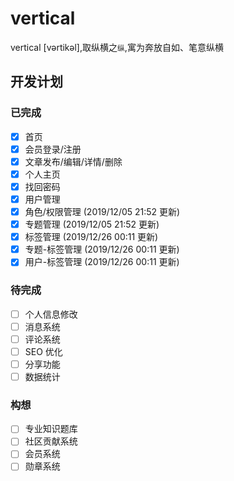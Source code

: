 # vertical
vertical [vərtikəl],取纵横之`纵`,寓为奔放自如、笔意纵横
## 开发计划
### 已完成
- [x] 首页  
- [x] 会员登录/注册
- [x] 文章发布/编辑/详情/删除
- [x] 个人主页
- [x] 找回密码
- [x] 用户管理  
- [x] 角色/权限管理 (2019/12/05 21:52 更新)  
- [x] 专题管理 (2019/12/05 21:52 更新)
- [x] 标签管理 (2019/12/26 00:11 更新)
- [x] 专题-标签管理 (2019/12/26 00:11 更新)
- [x] 用户-标签管理 (2019/12/26 00:11 更新)
### 待完成
- [ ] 个人信息修改
- [ ] 消息系统
- [ ] 评论系统
- [ ] SEO 优化
- [ ] 分享功能
- [ ] 数据统计
### 构想
- [ ] 专业知识题库
- [ ] 社区贡献系统
- [ ] 会员系统
- [ ] 勋章系统
